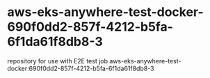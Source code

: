# aws-eks-anywhere-test-docker-690f0dd2-857f-4212-b5fa-6f1da61f8db8-3
repository for use with E2E test job aws-eks-anywhere-test-docker:690f0dd2-857f-4212-b5fa-6f1da61f8db8-3
